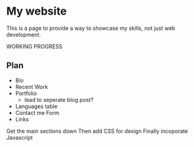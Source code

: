 # My website 

This is a page to provide a way to showcase my skills, not just web development.

WORKING PROGRESS 


## Plan 

- Bio 
- Recent Work 
- Portfolio 
  - lead to seperate blog post? 
- Languages table
- Contact me Form 
- Links

Get the main sections down
Then add CSS for design 
Finally incoporate Javascript
